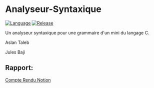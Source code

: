 # Analyseur-Syntaxique
[![Language](https://img.shields.io/badge/language-python-blue.svg?style=flat)](https://www.python.org)
[![Release](https://img.shields.io/badge/release-v1.0-orange.svg?style=flat)](http://www.leejamesrobinson.com/space-invaders.html)

Un analyseur syntaxique pour une grammaire d'un mini
du langage C.

Aslan Taleb

Jules Baji

## Rapport:
[Compte Rendu Notion](https://aslantaleb.notion.site/Analyseur-Syntaxique-e3d1cfdde9644d128ae58f9f9473410f)
